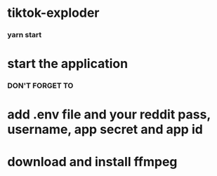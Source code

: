 # tiktok-exploder

### yarn start 
# start the application

### DON'T FORGET TO
# add .env file and your reddit pass, username, app secret and app id

# download and install ffmpeg
